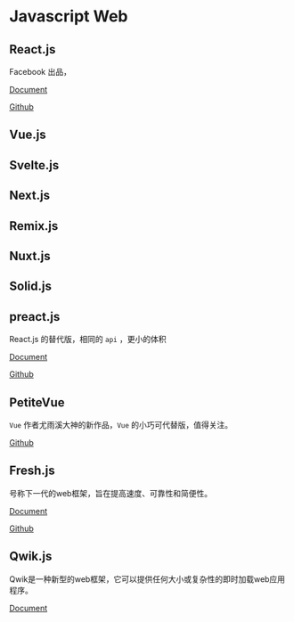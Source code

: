 # Javascript Web

## React.js

Facebook 出品，

[Document]()

[Github]()

## Vue.js

## Svelte.js

## Next.js

## Remix.js

## Nuxt.js

## Solid.js

## preact.js
React.js 的替代版，相同的 `api` ，更小的体积

[Document](https://www.preactjs.com.cn/)

[Github](https://github.com/preactjs/preact)



## PetiteVue
`Vue` 作者尤雨溪大神的新作品，`Vue` 的小巧可代替版，值得关注。

[Github](https://github.com/vuejs/petite-vue)

## Fresh.js
号称下一代的web框架，旨在提高速度、可靠性和简便性。

[Document](https://fresh.deno.dev/)

[Github](https://github.com/Syfadin/FreshJS)

## Qwik.js
Qwik是一种新型的web框架，它可以提供任何大小或复杂性的即时加载web应用程序。

[Document](https://qwik.builder.io/docs/overview/)
